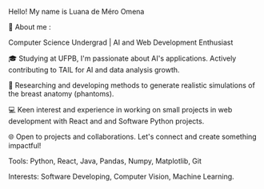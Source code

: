 Hello! My name is Luana de Méro Omena

🍂 About me :

Computer Science Undergrad | AI and Web Development Enthusiast

🎓 Studying at UFPB, I'm passionate about AI's applications. Actively contributing to TAIL for AI and data analysis growth.

🔬 Researching and developing methods to generate realistic simulations of the breast anatomy (phantoms). 

💻 Keen interest and experience in working on small projects in web development with React and and Software Python projects.

🌐 Open to projects and collaborations. Let's connect and create something impactful!

Tools: Python, React, Java, Pandas, Numpy, Matplotlib, Git

Interests:  Software Developing, Computer Vision, Machine Learning.





